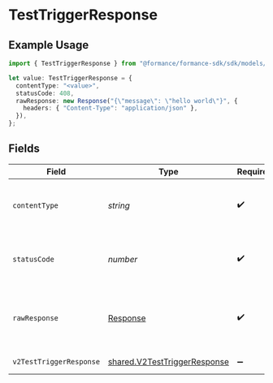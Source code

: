 # TestTriggerResponse

## Example Usage

```typescript
import { TestTriggerResponse } from "@formance/formance-sdk/sdk/models/operations";

let value: TestTriggerResponse = {
  contentType: "<value>",
  statusCode: 408,
  rawResponse: new Response("{\"message\": \"hello world\"}", {
    headers: { "Content-Type": "application/json" },
  }),
};
```

## Fields

| Field                                                                               | Type                                                                                | Required                                                                            | Description                                                                         |
| ----------------------------------------------------------------------------------- | ----------------------------------------------------------------------------------- | ----------------------------------------------------------------------------------- | ----------------------------------------------------------------------------------- |
| `contentType`                                                                       | *string*                                                                            | :heavy_check_mark:                                                                  | HTTP response content type for this operation                                       |
| `statusCode`                                                                        | *number*                                                                            | :heavy_check_mark:                                                                  | HTTP response status code for this operation                                        |
| `rawResponse`                                                                       | [Response](https://developer.mozilla.org/en-US/docs/Web/API/Response)               | :heavy_check_mark:                                                                  | Raw HTTP response; suitable for custom response parsing                             |
| `v2TestTriggerResponse`                                                             | [shared.V2TestTriggerResponse](../../../sdk/models/shared/v2testtriggerresponse.md) | :heavy_minus_sign:                                                                  | Test a trigger                                                                      |